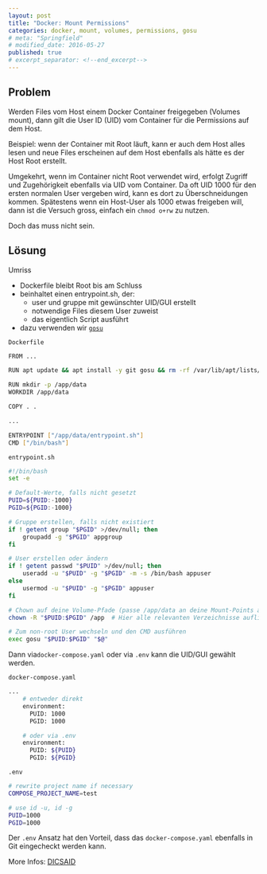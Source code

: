 ```yaml
---
layout: post
title: "Docker: Mount Permissions"
categories: docker, mount, volumes, permissions, gosu
# meta: "Springfield"
# modified_date: 2016-05-27
published: true
# excerpt_separator: <!--end_excerpt-->
---
```


<!--
Nicest is not nice: (↪) will be with blue border
→ ⇒ ⇝ ↬
-->

## Problem
Werden Files vom Host einem Docker Container freigegeben (Volumes mount), dann gilt die User ID (UID) vom Container für die Permissions auf dem Host.

Beispiel: wenn der Container mit Root läuft, kann er auch dem Host alles lesen und neue Files erscheinen auf dem Host ebenfalls als hätte es der Host Root erstellt.

Umgekehrt, wenn im Container nicht Root verwendet wird, erfolgt Zugriff und Zugehörigkeit ebenfalls via UID vom Container.
Da oft UID 1000 für den ersten normalen User vergeben wird, kann es dort zu Überschneidungen kommen. Spätestens wenn ein Host-User als 1000 etwas freigeben will, dann ist die Versuch gross, einfach ein `chmod o+rw` zu nutzen.

Doch das muss nicht sein.

## Lösung
Umriss
* Dockerfile bleibt Root bis am Schluss
* beinhaltet einen entrypoint.sh, der:
  * user und gruppe mit gewünschter UID/GUI erstellt
  * notwendige Files diesem User zuweist
  * das eigentlich Script ausführt
* dazu verwenden wir [`gosu`](https://github.com/tianon/gosu)


`Dockerfile`
```bash
FROM ...

RUN apt update && apt install -y git gosu && rm -rf /var/lib/apt/lists/*

RUN mkdir -p /app/data
WORKDIR /app/data

COPY . .

...

ENTRYPOINT ["/app/data/entrypoint.sh"]
CMD ["/bin/bash"]
```

`entrypoint.sh`
```bash
#!/bin/bash
set -e

# Default-Werte, falls nicht gesetzt
PUID=${PUID:-1000}
PGID=${PGID:-1000}

# Gruppe erstellen, falls nicht existiert
if ! getent group "$PGID" >/dev/null; then
    groupadd -g "$PGID" appgroup
fi

# User erstellen oder ändern
if ! getent passwd "$PUID" >/dev/null; then
    useradd -u "$PUID" -g "$PGID" -m -s /bin/bash appuser
else
    usermod -u "$PUID" -g "$PGID" appuser
fi

# Chown auf deine Volume-Pfade (passe /app/data an deine Mount-Points an)
chown -R "$PUID:$PGID" /app  # Hier alle relevanten Verzeichnisse auflisten

# Zum non-root User wechseln und den CMD ausführen
exec gosu "$PUID:$PGID" "$@"
```

Dann via`docker-compose.yaml` oder via `.env` kann die UID/GUI gewählt werden.

`docker-compose.yaml`
```bash
...
    # entweder direkt
    environment:
      PUID: 1000
      PGID: 1000

    # oder via .env
    environment:
      PUID: ${PUID}
      PGID: ${PGID}
```

`.env`
```bash
# rewrite project name if necessary
COMPOSE_PROJECT_NAME=test

# use id -u, id -g
PUID=1000
PGID=1000
```

Der `.env` Ansatz hat den Vorteil, dass das `docker-compose.yaml` ebenfalls in Git eingecheckt werden kann.


More Infos: [DICSAID](https://docsaid.org/en/blog/gosu-usage/)

